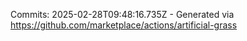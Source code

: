 Commits: 2025-02-28T09:48:16.735Z - Generated via https://github.com/marketplace/actions/artificial-grass
<br>
